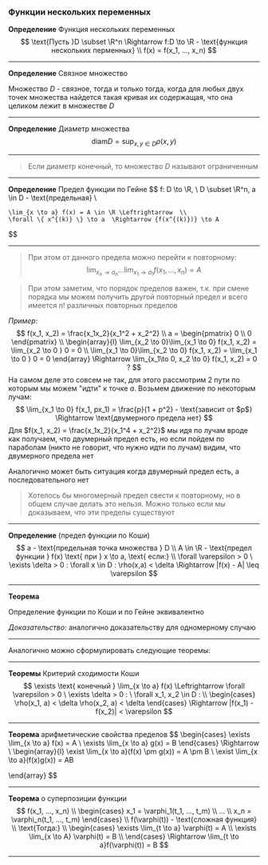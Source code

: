### Функции нескольких переменных

**Определение** Функция нескольких переменных
$$
    \text{Пусть }D \subset \R^n \Rightarrow f:D \to \R - \text{функция нескольких перменных} \\
    f(x) = f(x_1, ..., x_n)
$$

------

**Определение** Связное множество

Множество $D$ - связное, тогда и только тогда, когда для любых двух точек множества найдется такая кривая их содержащая, что она целиком лежит в множестве $D$

------

**Определение** Диаметр множества
$$
    \text{diam} D = \sup_{x,y\in D}\rho(x,y)
$$

------

> Если диаметр конечный, то множество $D$ называют ограниченным

------

**Определение** Предел функции по Гейне
$$
    f: D \to \R, \ D \subset \R^n, a \in D - \text{предельная} \\

    \lim_{x \to a} f(x) = A \in \R \Leftrightarrow  \\
    \forall \{ x^{(k)} \} \to a  \Rightarrow {f(x^{(k)})} \to A
$$

------

> При этом от данного предела можно перейти к повторному:
> $$
> \lim_{x_n \to a_n} ... \lim_{x_1 \to a_1} f(x_1,...,x_n) = A    
> $$

> При этом заметим, что порядок пределов важен, т.к. при смене порядка мы можем получить другой повторный предел и всего имеется $n!$ различных повторных пределов

*Пример*:
$$
    f(x_1, x_2) = \frac{x_1x_2}{x_1^2 + x_2^2} \\
    a = \begin{pmatrix}
        0 \\ 0
    \end{pmatrix} \\
    \begin{array}{l}
    \lim_{x_2 \to 0}\lim_{x_1 \to 0} f(x_1, x_2) = \lim_{x_2 \to 0 } 0 = 0 \\
    \lim_{x_1 \to 0}\lim_{x_2 \to 0} f(x_1, x_2) = \lim_{x_1 \to 0 } 0 = 0
    \end{array} \Rightarrow \lim_{x_1\to 0, x_2 \to 0} f(x_1, x_2) = 0 ? 
$$
На самом деле это совсем не так, для этого рассмотрим 2 пути по которым мы можем "идти" к точке $a$. Возьмем движение по некоторым лучам:
$$
    \lim_{x_1 \to 0} f(x_1, px_1) = \frac{p}{1 + p^2} - \text{зависит от $p$} \Rightarrow \text{двумерного предела нет}
$$
Для $f(x_1, x_2) = \frac{x_1x_2}{x_1^4 + x_2^2}$ мы идя по лучам вроде как получаем, что двумерный предел есть, но если пойдем по параболам (никто не говорит, что нужно идти по лучам) видим, что двумерного предела нет

Аналогично может быть ситуация когда двумерный предел есть, а последовательного нет

> Хотелось бы многомерный предел свести к повторному, но в общем случае делать это нельзя. Можно только если мы доказываем, что эти пределы существуют

---

**Определение** (предел функции по Коши)
$$
a - \text{предельная точка множества } D \\    A \in \R - \text{предел функции } f(x) \text{ при } x \to a, \text{ если:} \\    \forall \varepsilon > 0 \ \exists \delta > 0 : \forall x \in D : \rho(x,a) < \delta \Rightarrow |f(x) - A| \leq \varepsilon
$$

------

**Теорема**

Определение функции по Коши и по Гейне эквивалентно

*Доказательство*: аналогично доказательству для одномерному случаю

------

Аналогично можно сформулировать следующие теоремы:

------

**Теоремы** Критерий сходимости Коши
$$
\exists \text{ конечный } \lim_{x \to a} f(x) \Leftrightarrow    \forall \varepsilon > 0 \ \exists \delta > 0 : \ \forall x_1, x_2 \in D : \\    \begin{cases}        \rho(x_1, a) < \delta        \rho(x_2, a) < \delta    \end{cases} \Rightarrow |f(x_1) - f(x_2)| < \varepsilon
$$

------

**Теорема** арифметические свойства пределов
$$
\begin{cases}
    \exists \lim_{x \to a} f(x) = A \\
    \exists \lim_{x \to a} g(x) = B
\end{cases} \Rightarrow \\
\begin{array}{l}
    \exist \lim_{x \to a}(f(x) \pm g(x)) = A \pm B \\
    \exist \lim_{x \to a}(f(x)g(x)) = AB
    
\end{array}
$$

------

**Теорема** о суперпозиции функции
$$
f(x_1, ..., x_n) \\    \begin{cases}        x_1 = \varphi_1(t_1, ..., t_m) \\        ... \\        x_n = \varphi_n(t_1, ..., t_m)    \end{cases} \\    f(\varphi(t)) - \text{сложная функция} \\    \text{Тогда:} \\    \begin{cases}    \exists \lim_{t \to a} \varphi(t) = A \\    \exists \lim_{x \to A} \varphi(t) = B \\    \end{cases} \Rightarrow \lim_{t \to a}f(\varphi(t)) = B
$$

------